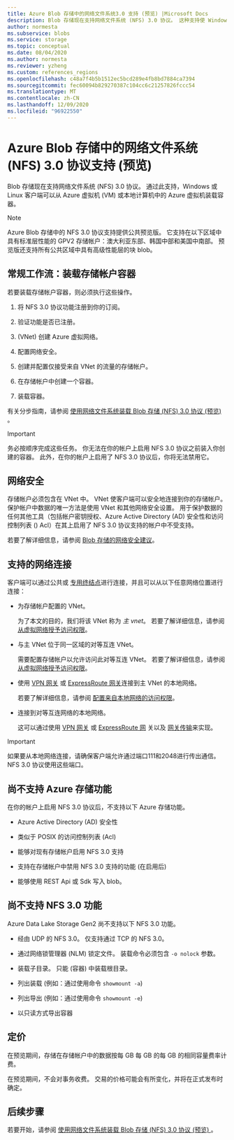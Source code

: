 ```yaml
---
title: Azure Blob 存储中的网络文件系统3.0 支持 (预览) |Microsoft Docs
description: Blob 存储现在支持网络文件系统 (NFS) 3.0 协议。 这种支持使 Windows 和 Linux 客户端能够在 Blob 存储中从 Azure 虚拟机 (VM) 或本地运行的计算机上装载容器。
author: normesta
ms.subservice: blobs
ms.service: storage
ms.topic: conceptual
ms.date: 08/04/2020
ms.author: normesta
ms.reviewer: yzheng
ms.custom: references_regions
ms.openlocfilehash: c48a7f4b5b1512ec5bcd289e4fb8bd7884ca7394
ms.sourcegitcommit: fec60094b829270387c104cc6c21257826fccc54
ms.translationtype: MT
ms.contentlocale: zh-CN
ms.lasthandoff: 12/09/2020
ms.locfileid: "96922550"
---
```

# <a name="network-file-system-nfs-30-protocol-support-in-azure-blob-storage-preview"></a>Azure Blob 存储中的网络文件系统 (NFS) 3.0 协议支持 (预览) 

Blob 存储现在支持网络文件系统 (NFS) 3.0 协议。 通过此支持，Windows 或 Linux 客户端可以从 Azure 虚拟机 (VM) 或本地计算机中的 Azure 虚拟机装载容器。 

> [!NOTE]
> Azure Blob 存储中的 NFS 3.0 协议支持提供公共预览版。 它支持在以下区域中具有标准层性能的 GPV2 存储帐户：澳大利亚东部、韩国中部和美国中南部。 预览版还支持所有公共区域中具有高级性能层的块 blob。

## <a name="general-workflow-mounting-a-storage-account-container"></a>常规工作流：装载存储帐户容器

若要装载存储帐户容器，则必须执行这些操作。

1. 将 NFS 3.0 协议功能注册到你的订阅。

2. 验证功能是否已注册。

3.  (VNet) 创建 Azure 虚拟网络。

4. 配置网络安全。

5. 创建并配置仅接受来自 VNet 的流量的存储帐户。

6. 在存储帐户中创建一个容器。

7. 装载容器。

有关分步指南，请参阅 [使用网络文件系统装载 Blob 存储 (NFS) 3.0 协议 (预览) ](network-file-system-protocol-support-how-to.md)。

> [!IMPORTANT]
> 务必按顺序完成这些任务。 你无法在你的帐户上启用 NFS 3.0 协议之前装入你创建的容器。 此外，在你的帐户上启用了 NFS 3.0 协议后，你将无法禁用它。

## <a name="network-security"></a>网络安全

存储帐户必须包含在 VNet 中。 VNet 使客户端可以安全地连接到你的存储帐户。 保护帐户中数据的唯一方法是使用 VNet 和其他网络安全设置。 用于保护数据的任何其他工具（包括帐户密钥授权、Azure Active Directory (AD) 安全性和访问控制列表 () Acl）在其上启用了 NFS 3.0 协议支持的帐户中不受支持。 

若要了解详细信息，请参阅 [Blob 存储的网络安全建议](security-recommendations.md#networking)。

## <a name="supported-network-connections"></a>支持的网络连接

客户端可以通过公共或 [专用终结点](../common/storage-private-endpoints.md)进行连接，并且可以从以下任意网络位置进行连接：

- 为存储帐户配置的 VNet。 

  为了本文的目的，我们将该 VNet 称为 *主 vnet*。 若要了解详细信息，请参阅 [从虚拟网络授予访问权限](../common/storage-network-security.md#grant-access-from-a-virtual-network)。

- 与主 VNet 位于同一区域的对等互连 VNet。

  需要配置存储帐户以允许访问此对等互连 VNet。 若要了解详细信息，请参阅 [从虚拟网络授予访问权限](../common/storage-network-security.md#grant-access-from-a-virtual-network)。

- 使用 [VPN 网关](../../vpn-gateway/vpn-gateway-about-vpngateways.md) 或 [ExpressRoute 网关](../../expressroute/expressroute-howto-add-gateway-portal-resource-manager.md)连接到主 VNet 的本地网络。 

  若要了解详细信息，请参阅 [配置来自本地网络的访问权限](../common/storage-network-security.md#configuring-access-from-on-premises-networks)。

- 连接到对等互连网络的本地网络。

  这可以通过使用 [VPN 网关](../../vpn-gateway/vpn-gateway-about-vpngateways.md) 或 [ExpressRoute 网](../../expressroute/expressroute-howto-add-gateway-portal-resource-manager.md) 关以及 [网关传输](/azure/architecture/reference-architectures/hybrid-networking/vnet-peering#gateway-transit)来实现。 

> [!IMPORTANT]
> 如果要从本地网络连接，请确保客户端允许通过端口111和2048进行传出通信。 NFS 3.0 协议使用这些端口。

## <a name="azure-storage-features-not-yet-supported"></a>尚不支持 Azure 存储功能

在你的帐户上启用 NFS 3.0 协议后，不支持以下 Azure 存储功能。 

- Azure Active Directory (AD) 安全性

- 类似于 POSIX 的访问控制列表 (Acl) 

- 能够对现有存储帐户启用 NFS 3.0 支持

- 支持在存储帐户中禁用 NFS 3.0 支持的功能 (在启用后) 

- 能够使用 REST Api 或 Sdk 写入 blob。 
  
## <a name="nfs-30-features-not-yet-supported"></a>尚不支持 NFS 3.0 功能

Azure Data Lake Storage Gen2 尚不支持以下 NFS 3.0 功能。

- 经由 UDP 的 NFS 3.0。 仅支持通过 TCP 的 NFS 3.0。

- 通过网络锁管理器 (NLM) 锁定文件。 装载命令必须包含 `-o nolock` 参数。

- 装载子目录。 只能 (容器) 中装载根目录。

- 列出装载 (例如：通过使用命令 `showmount -a`) 

- 列出导出 (例如：通过使用命令 `showmount -e`) 

- 以只读方式导出容器

## <a name="pricing"></a>定价

在预览期间，存储在存储帐户中的数据按每 GB 每 GB 的每 GB 的相同容量费率计费。 

在预览期间，不会对事务收费。 交易的价格可能会有所变化，并将在正式发布时确定。

## <a name="next-steps"></a>后续步骤

若要开始，请参阅 [使用网络文件系统装载 Blob 存储 (NFS) 3.0 协议 (预览) ](network-file-system-protocol-support-how-to.md)。
